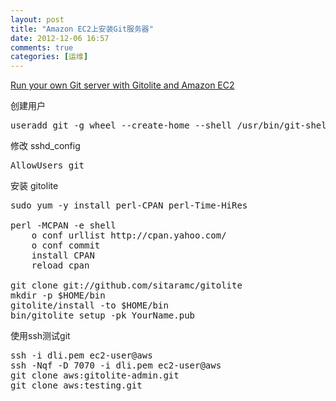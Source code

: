 ```yaml
---
layout: post
title: "Amazon EC2上安装Git服务器"
date: 2012-12-06 16:57
comments: true
categories: [运维]
---
```


[Run your own Git server with Gitolite and Amazon EC2](http://edvanbeinum.com/run-your-own-git-server-with-gitolite-and-amazon-ec2)

创建用户

<pre>
useradd git -g wheel --create-home --shell /usr/bin/git-shell
</pre>

修改 sshd_config

<pre>
AllowUsers git
</pre>

安装 gitolite

<pre>
sudo yum -y install perl-CPAN perl-Time-HiRes

perl -MCPAN -e shell
    o conf urllist http://cpan.yahoo.com/
    o conf commit
    install CPAN
    reload cpan

git clone git://github.com/sitaramc/gitolite
mkdir -p $HOME/bin
gitolite/install -to $HOME/bin
bin/gitolite setup -pk YourName.pub
</pre>
            
使用ssh测试git

<pre>
ssh -i dli.pem ec2-user@aws
ssh -Nqf -D 7070 -i dli.pem ec2-user@aws
git clone aws:gitolite-admin.git
git clone aws:testing.git
</pre>
